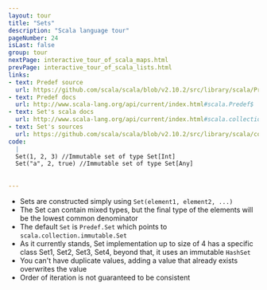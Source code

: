 ```yaml
---
layout: tour
title: "Sets"
description: "Scala language tour"
pageNumber: 24
isLast: false
group: tour
nextPage: interactive_tour_of_scala_maps.html
prevPage: interactive_tour_of_scala_lists.html
links:
- text: Predef source
  url: https://github.com/scala/scala/blob/v2.10.2/src/library/scala/Predef.scala#L98
- text: Predef docs
  url: http://www.scala-lang.org/api/current/index.html#scala.Predef$
- text: Set's scala docs
  url: http://www.scala-lang.org/api/current/index.html#scala.collection.immutable.Set
- text: Set's sources
  url: https://github.com/scala/scala/blob/v2.10.2/src/library/scala/collection/immutable/Set.scala#L1
code:
  |
  Set(1, 2, 3) //Immutable set of type Set[Int]  
  Set("a", 2, true) //Immutable set of type Set[Any]  
  
  
---
```


- Sets are constructed simply using `Set(element1, element2, ...)`
- The Set can contain mixed types, but the final type of the elements will be the lowest common denominator 
- The default `Set` is `Predef.Set` which points to `scala.collection.immutable.Set`
- As it currently stands, Set implementation up to size of 4 has a specific class Set1, Set2, Set3, Set4, beyond that, it uses an immutable `HashSet`
- You can't have duplicate values, adding a value that already exists overwrites the value 
- Order of iteration is not guaranteed to be consistent 